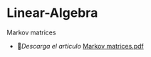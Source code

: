 # Linear-Algebra
Markov matrices

- :file_folder:_Descarga el artículo_
[Markov matrices.pdf](https://github.com/sebastth1234/Linear-Algebra/files/10214330/Markov.matrices.pdf)
